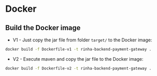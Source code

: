 # Docker

## Build the Docker image

- V1 - Just copy the jar file from folder `target/` to the Docker image:

```bash
docker build -f Dockerfile-v1 -t rinha-backend-payment-gateway .
```

- V2 - Execute maven and copy the jar file to the Docker image:

```bash
docker build -f Dockerfile-v2 -t rinha-backend-payment-gateway .
```
